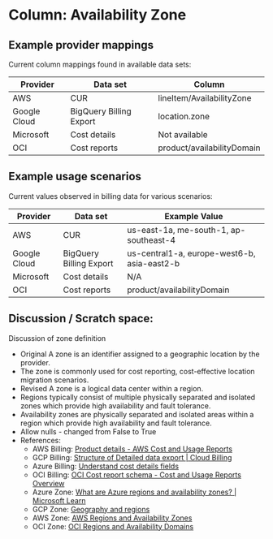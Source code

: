 # Column: Availability Zone

## Example provider mappings

Current column mappings found in available data sets:

| Provider | Data set                 | Column                    |
|----------|--------------------------|---------------------------|
| AWS | CUR                      | lineItem/AvailabilityZone |
| Google Cloud | BigQuery Billing Export | location.zone             |
| Microsoft | Cost details             | Not available             |
| OCI | Cost reports             | product/availabilityDomain |

## Example usage scenarios

Current values observed in billing data for various scenarios:

| Provider | Data set                 | Example Value                                  |
|----------|--------------------------|------------------------------------------------|
| AWS | CUR                      | us-east-1a, me-south-1, ap-southeast-4 |
| Google Cloud | BigQuery Billing Export | us-central1-a, europe-west6-b, asia-east2-b |
| Microsoft | Cost details             | N/A |
| OCI | Cost reports             | product/availabilityDomain | us-sanjose-1, ap-mumbai-1, ca-toronto-1|   

## Discussion / Scratch space:

Discussion of zone definition

- Original A zone is an identifier assigned to a geographic location by the provider.
- The zone is commonly used for cost reporting, cost-effective location migration scenarios.
- Revised A zone is a logical data center within a region.
- Regions typically consist of multiple physically separated and isolated zones which provide high availability and fault tolerance.
- Availability zones are physically separated and isolated areas within a region which provide high availability and fault tolerance.
- Allow nulls - changed from False to True
- References:
  - AWS Billing: [Product details - AWS Cost and Usage Reports](https://docs.aws.amazon.com/cur/latest/userguide/product-columns.html#R)
  - GCP Billing: [Structure of Detailed data export | Cloud Billing](https://cloud.google.com/billing/docs/how-to/export-data-bigquery-tables/detailed-usage#detailed-usage-cost-data-schema)
  - Azure Billing: [Understand cost details fields](https://learn.microsoft.com/en-us/azure/cost-management-billing/automate/understand-usage-details-fields)
  - OCI Billing: [OCI Cost report schema - Cost and Usage Reports Overview](https://docs.oracle.com/en-us/iaas/Content/Billing/Concepts/usagereportsoverview.htm)
  - Azure Zone: [What are Azure regions and availability zones? | Microsoft Learn](https://learn.microsoft.com/en-us/azure/reliability/availability-zones-overview)
  - GCP Zone: [Geography and regions](https://cloud.google.com/docs/geography-and-regions)
  - AWS Zone: [AWS Regions and Availability Zones](https://docs.aws.amazon.com/whitepapers/latest/get-started-documentdb/aws-regions-and-availability-zones.html)
  - OCI Zone: [OCI Regions and Availability Domains](https://docs.oracle.com/en-us/iaas/Content/General/Concepts/regions.htm)
